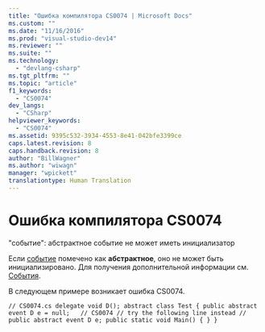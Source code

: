 ```yaml
---
title: "Ошибка компилятора CS0074 | Microsoft Docs"
ms.custom: ""
ms.date: "11/16/2016"
ms.prod: "visual-studio-dev14"
ms.reviewer: ""
ms.suite: ""
ms.technology: 
  - "devlang-csharp"
ms.tgt_pltfrm: ""
ms.topic: "article"
f1_keywords: 
  - "CS0074"
dev_langs: 
  - "CSharp"
helpviewer_keywords: 
  - "CS0074"
ms.assetid: 9395c532-3934-4553-8e41-042bfe3399ce
caps.latest.revision: 8
caps.handback.revision: 8
author: "BillWagner"
ms.author: "wiwagn"
manager: "wpickett"
translationtype: Human Translation
---
```

# Ошибка компилятора CS0074
"событие": абстрактное событие не может иметь инициализатор  
  
 Если [событие](../../csharp/language-reference/keywords/event.md) помечено как **абстрактное**, оно не может быть инициализировано. Для получения дополнительной информации см. [События](../../csharp/programming-guide/events/index.md).  
  
 В следующем примере возникает ошибка CS0074.  
  
```  
// CS0074.cs delegate void D(); abstract class Test { public abstract event D e = null;   // CS0074 // try the following line instead // public abstract event D e; public static void Main() { } }  
```